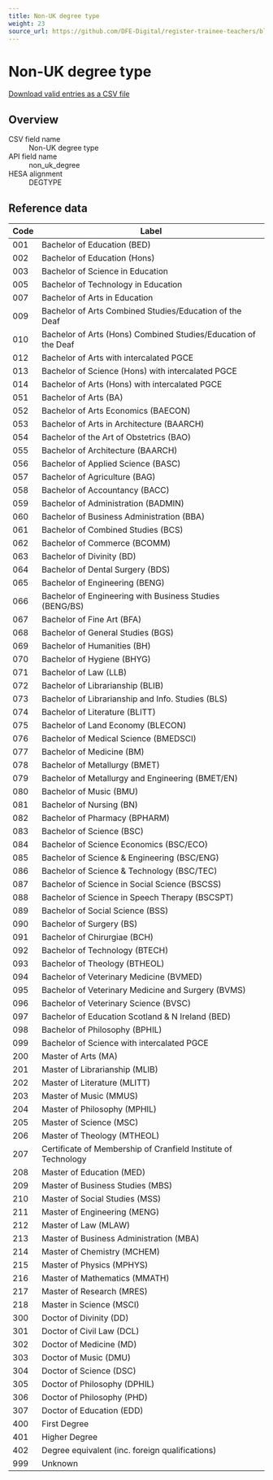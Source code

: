 ```yaml
---
title: Non-UK degree type
weight: 23
source_url: https://github.com/DFE-Digital/register-trainee-teachers/blob/main/app/lib/hesa/reference_data/v2025_0.rb
---
```


<h1 id="non-uk-degree-type">Non-UK degree type</h1>

<p><a href="/reference-data/v2025.0/non_uk_degree/download">Download valid entries as a CSV file</a></p>

<h2 id="overview">Overview</h2>

<dl class="govuk-summary-list">
  <div class="govuk-summary-list__row">
    <dt class="govuk-summary-list__key">
      CSV field name
    </dt>
    <dd class="govuk-summary-list__value">
      Non-UK degree type
    </dd>
  </div>
  <div class="govuk-summary-list__row">
    <dt class="govuk-summary-list__key">
      API field name
    </dt>
    <dd class="govuk-summary-list__value">
      non_uk_degree
    </dd>
  </div>
  <div class="govuk-summary-list__row">
    <dt class="govuk-summary-list__key">
      HESA alignment
    </dt>
    <dd class="govuk-summary-list__value">
      DEGTYPE
    </dd>
  </div>
</dl>

<h2 id="reference-data">Reference data</h2>

<table class="govuk-table">
  <thead class="govuk-table__head">
    <tr class="govuk-table__row">
      <th scope="col" class="govuk-table__header">Code</th>
      <th scope="col" class="govuk-table__header">Label</th>
    </tr>
  </thead>
  <tbody class="govuk-table__body">
      <tr class="govuk-table__row">
        <td class="govuk-table__cell">001</td>
        <td class="govuk-table__cell">Bachelor of Education (BED)</td>
      </tr>
      <tr class="govuk-table__row">
        <td class="govuk-table__cell">002</td>
        <td class="govuk-table__cell">Bachelor of Education (Hons)</td>
      </tr>
      <tr class="govuk-table__row">
        <td class="govuk-table__cell">003</td>
        <td class="govuk-table__cell">Bachelor of Science in Education</td>
      </tr>
      <tr class="govuk-table__row">
        <td class="govuk-table__cell">005</td>
        <td class="govuk-table__cell">Bachelor of Technology in Education</td>
      </tr>
      <tr class="govuk-table__row">
        <td class="govuk-table__cell">007</td>
        <td class="govuk-table__cell">Bachelor of Arts in Education</td>
      </tr>
      <tr class="govuk-table__row">
        <td class="govuk-table__cell">009</td>
        <td class="govuk-table__cell">Bachelor of Arts Combined Studies/Education of the Deaf</td>
      </tr>
      <tr class="govuk-table__row">
        <td class="govuk-table__cell">010</td>
        <td class="govuk-table__cell">Bachelor of Arts (Hons) Combined Studies/Education of the Deaf</td>
      </tr>
      <tr class="govuk-table__row">
        <td class="govuk-table__cell">012</td>
        <td class="govuk-table__cell">Bachelor of Arts with intercalated PGCE</td>
      </tr>
      <tr class="govuk-table__row">
        <td class="govuk-table__cell">013</td>
        <td class="govuk-table__cell">Bachelor of Science (Hons) with intercalated PGCE</td>
      </tr>
      <tr class="govuk-table__row">
        <td class="govuk-table__cell">014</td>
        <td class="govuk-table__cell">Bachelor of Arts (Hons) with intercalated PGCE</td>
      </tr>
      <tr class="govuk-table__row">
        <td class="govuk-table__cell">051</td>
        <td class="govuk-table__cell">Bachelor of Arts (BA)</td>
      </tr>
      <tr class="govuk-table__row">
        <td class="govuk-table__cell">052</td>
        <td class="govuk-table__cell">Bachelor of Arts Economics (BAECON)</td>
      </tr>
      <tr class="govuk-table__row">
        <td class="govuk-table__cell">053</td>
        <td class="govuk-table__cell">Bachelor of Arts in Architecture (BAARCH)</td>
      </tr>
      <tr class="govuk-table__row">
        <td class="govuk-table__cell">054</td>
        <td class="govuk-table__cell">Bachelor of the Art of Obstetrics (BAO)</td>
      </tr>
      <tr class="govuk-table__row">
        <td class="govuk-table__cell">055</td>
        <td class="govuk-table__cell">Bachelor of Architecture (BAARCH)</td>
      </tr>
      <tr class="govuk-table__row">
        <td class="govuk-table__cell">056</td>
        <td class="govuk-table__cell">Bachelor of Applied Science (BASC)</td>
      </tr>
      <tr class="govuk-table__row">
        <td class="govuk-table__cell">057</td>
        <td class="govuk-table__cell">Bachelor of Agriculture (BAG)</td>
      </tr>
      <tr class="govuk-table__row">
        <td class="govuk-table__cell">058</td>
        <td class="govuk-table__cell">Bachelor of Accountancy (BACC)</td>
      </tr>
      <tr class="govuk-table__row">
        <td class="govuk-table__cell">059</td>
        <td class="govuk-table__cell">Bachelor of Administration (BADMIN)</td>
      </tr>
      <tr class="govuk-table__row">
        <td class="govuk-table__cell">060</td>
        <td class="govuk-table__cell">Bachelor of Business Administration (BBA)</td>
      </tr>
      <tr class="govuk-table__row">
        <td class="govuk-table__cell">061</td>
        <td class="govuk-table__cell">Bachelor of Combined Studies (BCS)</td>
      </tr>
      <tr class="govuk-table__row">
        <td class="govuk-table__cell">062</td>
        <td class="govuk-table__cell">Bachelor of Commerce (BCOMM)</td>
      </tr>
      <tr class="govuk-table__row">
        <td class="govuk-table__cell">063</td>
        <td class="govuk-table__cell">Bachelor of Divinity (BD)</td>
      </tr>
      <tr class="govuk-table__row">
        <td class="govuk-table__cell">064</td>
        <td class="govuk-table__cell">Bachelor of Dental Surgery (BDS)</td>
      </tr>
      <tr class="govuk-table__row">
        <td class="govuk-table__cell">065</td>
        <td class="govuk-table__cell">Bachelor of Engineering (BENG)</td>
      </tr>
      <tr class="govuk-table__row">
        <td class="govuk-table__cell">066</td>
        <td class="govuk-table__cell">Bachelor of Engineering with Business Studies (BENG/BS)</td>
      </tr>
      <tr class="govuk-table__row">
        <td class="govuk-table__cell">067</td>
        <td class="govuk-table__cell">Bachelor of Fine Art (BFA)</td>
      </tr>
      <tr class="govuk-table__row">
        <td class="govuk-table__cell">068</td>
        <td class="govuk-table__cell">Bachelor of General Studies (BGS)</td>
      </tr>
      <tr class="govuk-table__row">
        <td class="govuk-table__cell">069</td>
        <td class="govuk-table__cell">Bachelor of Humanities (BH)</td>
      </tr>
      <tr class="govuk-table__row">
        <td class="govuk-table__cell">070</td>
        <td class="govuk-table__cell">Bachelor of Hygiene (BHYG)</td>
      </tr>
      <tr class="govuk-table__row">
        <td class="govuk-table__cell">071</td>
        <td class="govuk-table__cell">Bachelor of Law (LLB)</td>
      </tr>
      <tr class="govuk-table__row">
        <td class="govuk-table__cell">072</td>
        <td class="govuk-table__cell">Bachelor of Librarianship (BLIB)</td>
      </tr>
      <tr class="govuk-table__row">
        <td class="govuk-table__cell">073</td>
        <td class="govuk-table__cell">Bachelor of Librarianship and Info. Studies (BLS)</td>
      </tr>
      <tr class="govuk-table__row">
        <td class="govuk-table__cell">074</td>
        <td class="govuk-table__cell">Bachelor of Literature (BLITT)</td>
      </tr>
      <tr class="govuk-table__row">
        <td class="govuk-table__cell">075</td>
        <td class="govuk-table__cell">Bachelor of Land Economy (BLECON)</td>
      </tr>
      <tr class="govuk-table__row">
        <td class="govuk-table__cell">076</td>
        <td class="govuk-table__cell">Bachelor of Medical Science (BMEDSCI)</td>
      </tr>
      <tr class="govuk-table__row">
        <td class="govuk-table__cell">077</td>
        <td class="govuk-table__cell">Bachelor of Medicine (BM)</td>
      </tr>
      <tr class="govuk-table__row">
        <td class="govuk-table__cell">078</td>
        <td class="govuk-table__cell">Bachelor of Metallurgy (BMET)</td>
      </tr>
      <tr class="govuk-table__row">
        <td class="govuk-table__cell">079</td>
        <td class="govuk-table__cell">Bachelor of Metallurgy and Engineering (BMET/EN)</td>
      </tr>
      <tr class="govuk-table__row">
        <td class="govuk-table__cell">080</td>
        <td class="govuk-table__cell">Bachelor of Music (BMU)</td>
      </tr>
      <tr class="govuk-table__row">
        <td class="govuk-table__cell">081</td>
        <td class="govuk-table__cell">Bachelor of Nursing (BN)</td>
      </tr>
      <tr class="govuk-table__row">
        <td class="govuk-table__cell">082</td>
        <td class="govuk-table__cell">Bachelor of Pharmacy (BPHARM)</td>
      </tr>
      <tr class="govuk-table__row">
        <td class="govuk-table__cell">083</td>
        <td class="govuk-table__cell">Bachelor of Science (BSC)</td>
      </tr>
      <tr class="govuk-table__row">
        <td class="govuk-table__cell">084</td>
        <td class="govuk-table__cell">Bachelor of Science Economics (BSC/ECO)</td>
      </tr>
      <tr class="govuk-table__row">
        <td class="govuk-table__cell">085</td>
        <td class="govuk-table__cell">Bachelor of Science &amp; Engineering (BSC/ENG)</td>
      </tr>
      <tr class="govuk-table__row">
        <td class="govuk-table__cell">086</td>
        <td class="govuk-table__cell">Bachelor of Science &amp; Technology (BSC/TEC)</td>
      </tr>
      <tr class="govuk-table__row">
        <td class="govuk-table__cell">087</td>
        <td class="govuk-table__cell">Bachelor of Science in Social Science (BSCSS)</td>
      </tr>
      <tr class="govuk-table__row">
        <td class="govuk-table__cell">088</td>
        <td class="govuk-table__cell">Bachelor of Science in Speech Therapy (BSCSPT)</td>
      </tr>
      <tr class="govuk-table__row">
        <td class="govuk-table__cell">089</td>
        <td class="govuk-table__cell">Bachelor of Social Science (BSS)</td>
      </tr>
      <tr class="govuk-table__row">
        <td class="govuk-table__cell">090</td>
        <td class="govuk-table__cell">Bachelor of Surgery (BS)</td>
      </tr>
      <tr class="govuk-table__row">
        <td class="govuk-table__cell">091</td>
        <td class="govuk-table__cell">Bachelor of Chirurgiae (BCH)</td>
      </tr>
      <tr class="govuk-table__row">
        <td class="govuk-table__cell">092</td>
        <td class="govuk-table__cell">Bachelor of Technology (BTECH)</td>
      </tr>
      <tr class="govuk-table__row">
        <td class="govuk-table__cell">093</td>
        <td class="govuk-table__cell">Bachelor of Theology (BTHEOL)</td>
      </tr>
      <tr class="govuk-table__row">
        <td class="govuk-table__cell">094</td>
        <td class="govuk-table__cell">Bachelor of Veterinary Medicine (BVMED)</td>
      </tr>
      <tr class="govuk-table__row">
        <td class="govuk-table__cell">095</td>
        <td class="govuk-table__cell">Bachelor of Veterinary Medicine and Surgery (BVMS)</td>
      </tr>
      <tr class="govuk-table__row">
        <td class="govuk-table__cell">096</td>
        <td class="govuk-table__cell">Bachelor of Veterinary Science (BVSC)</td>
      </tr>
      <tr class="govuk-table__row">
        <td class="govuk-table__cell">097</td>
        <td class="govuk-table__cell">Bachelor of Education Scotland &amp; N Ireland (BED)</td>
      </tr>
      <tr class="govuk-table__row">
        <td class="govuk-table__cell">098</td>
        <td class="govuk-table__cell">Bachelor of Philosophy (BPHIL)</td>
      </tr>
      <tr class="govuk-table__row">
        <td class="govuk-table__cell">099</td>
        <td class="govuk-table__cell">Bachelor of Science with intercalated PGCE</td>
      </tr>
      <tr class="govuk-table__row">
        <td class="govuk-table__cell">200</td>
        <td class="govuk-table__cell">Master of Arts (MA)</td>
      </tr>
      <tr class="govuk-table__row">
        <td class="govuk-table__cell">201</td>
        <td class="govuk-table__cell">Master of Librarianship (MLIB)</td>
      </tr>
      <tr class="govuk-table__row">
        <td class="govuk-table__cell">202</td>
        <td class="govuk-table__cell">Master of Literature (MLITT)</td>
      </tr>
      <tr class="govuk-table__row">
        <td class="govuk-table__cell">203</td>
        <td class="govuk-table__cell">Master of Music (MMUS)</td>
      </tr>
      <tr class="govuk-table__row">
        <td class="govuk-table__cell">204</td>
        <td class="govuk-table__cell">Master of Philosophy (MPHIL)</td>
      </tr>
      <tr class="govuk-table__row">
        <td class="govuk-table__cell">205</td>
        <td class="govuk-table__cell">Master of Science (MSC)</td>
      </tr>
      <tr class="govuk-table__row">
        <td class="govuk-table__cell">206</td>
        <td class="govuk-table__cell">Master of Theology (MTHEOL)</td>
      </tr>
      <tr class="govuk-table__row">
        <td class="govuk-table__cell">207</td>
        <td class="govuk-table__cell">Certificate of Membership of Cranfield Institute of Technology</td>
      </tr>
      <tr class="govuk-table__row">
        <td class="govuk-table__cell">208</td>
        <td class="govuk-table__cell">Master of Education (MED)</td>
      </tr>
      <tr class="govuk-table__row">
        <td class="govuk-table__cell">209</td>
        <td class="govuk-table__cell">Master of Business Studies (MBS)</td>
      </tr>
      <tr class="govuk-table__row">
        <td class="govuk-table__cell">210</td>
        <td class="govuk-table__cell">Master of Social Studies (MSS)</td>
      </tr>
      <tr class="govuk-table__row">
        <td class="govuk-table__cell">211</td>
        <td class="govuk-table__cell">Master of Engineering (MENG)</td>
      </tr>
      <tr class="govuk-table__row">
        <td class="govuk-table__cell">212</td>
        <td class="govuk-table__cell">Master of Law (MLAW)</td>
      </tr>
      <tr class="govuk-table__row">
        <td class="govuk-table__cell">213</td>
        <td class="govuk-table__cell">Master of Business Administration (MBA)</td>
      </tr>
      <tr class="govuk-table__row">
        <td class="govuk-table__cell">214</td>
        <td class="govuk-table__cell">Master of Chemistry (MCHEM)</td>
      </tr>
      <tr class="govuk-table__row">
        <td class="govuk-table__cell">215</td>
        <td class="govuk-table__cell">Master of Physics (MPHYS)</td>
      </tr>
      <tr class="govuk-table__row">
        <td class="govuk-table__cell">216</td>
        <td class="govuk-table__cell">Master of Mathematics (MMATH)</td>
      </tr>
      <tr class="govuk-table__row">
        <td class="govuk-table__cell">217</td>
        <td class="govuk-table__cell">Master of Research (MRES)</td>
      </tr>
      <tr class="govuk-table__row">
        <td class="govuk-table__cell">218</td>
        <td class="govuk-table__cell">Master in Science (MSCI)</td>
      </tr>
      <tr class="govuk-table__row">
        <td class="govuk-table__cell">300</td>
        <td class="govuk-table__cell">Doctor of Divinity (DD)</td>
      </tr>
      <tr class="govuk-table__row">
        <td class="govuk-table__cell">301</td>
        <td class="govuk-table__cell">Doctor of Civil Law (DCL)</td>
      </tr>
      <tr class="govuk-table__row">
        <td class="govuk-table__cell">302</td>
        <td class="govuk-table__cell">Doctor of Medicine (MD)</td>
      </tr>
      <tr class="govuk-table__row">
        <td class="govuk-table__cell">303</td>
        <td class="govuk-table__cell">Doctor of Music (DMU)</td>
      </tr>
      <tr class="govuk-table__row">
        <td class="govuk-table__cell">304</td>
        <td class="govuk-table__cell">Doctor of Science (DSC)</td>
      </tr>
      <tr class="govuk-table__row">
        <td class="govuk-table__cell">305</td>
        <td class="govuk-table__cell">Doctor of Philosophy (DPHIL)</td>
      </tr>
      <tr class="govuk-table__row">
        <td class="govuk-table__cell">306</td>
        <td class="govuk-table__cell">Doctor of Philosophy (PHD)</td>
      </tr>
      <tr class="govuk-table__row">
        <td class="govuk-table__cell">307</td>
        <td class="govuk-table__cell">Doctor of Education (EDD)</td>
      </tr>
      <tr class="govuk-table__row">
        <td class="govuk-table__cell">400</td>
        <td class="govuk-table__cell">First Degree</td>
      </tr>
      <tr class="govuk-table__row">
        <td class="govuk-table__cell">401</td>
        <td class="govuk-table__cell">Higher Degree</td>
      </tr>
      <tr class="govuk-table__row">
        <td class="govuk-table__cell">402</td>
        <td class="govuk-table__cell">Degree equivalent (inc. foreign qualifications)</td>
      </tr>
      <tr class="govuk-table__row">
        <td class="govuk-table__cell">999</td>
        <td class="govuk-table__cell">Unknown</td>
      </tr>
  </tbody>
</table>
